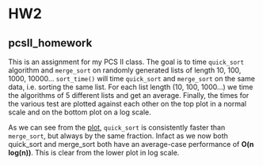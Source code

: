 # HW2
## pcsII_homework

This is an assignment for my PCS II class.
The goal is to time `quick_sort` algorithm and `merge_sort` on randomly generated lists of length 10, 100, 1000, 10000… 
`sort_time()` will time `quick_sort` and `merge_sort` on the same data, i.e. sorting the same list.
For each list length (10, 100, 1000…) we time the algorithms of 5 different lists and get an average.
Finally, the times for the various test are plotted against each other on the top plot in a normal scale and on the bottom plot on a log scale.


As we can see from the [plot](https://raw.githubusercontent.com/Amedeoxa/HW2/master/time_plot.png), `quick_sort` is consistently faster than `merge_sort`, but always by the same fraction. 
Infact as we now both quick_sort and merge_sort both have an average-case performance of **O(n log(n))**.
This is clear from the lower plot in log scale.
